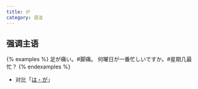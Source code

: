 ```yaml
---
title: が
category: 语法
---
```


## 强调主语

{% examples %}
足が痛い。#脚痛。
何曜日が一番忙しいですか。#星期几最忙？
{% endexamples %}

- 对比「[は・が](../ha-ga#强调)」

